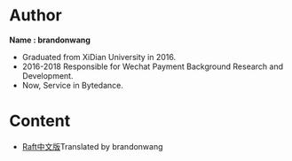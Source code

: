# Author
**Name : brandonwang**

- Graduated from XiDian University in 2016. 
- 2016-2018 Responsible for Wechat Payment Background Research and Development. 
- Now, Service in Bytedance.

# Content
- [Raft中文版](https://github.com/brandonwang001/raft_translation)Translated by brandonwang
